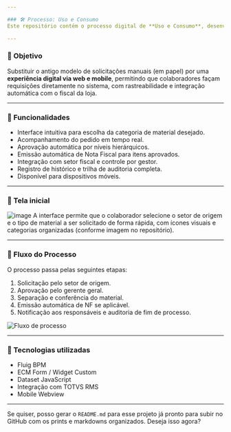 ```yaml
---

### 🛠️ Processo: Uso e Consumo
Este repositório contém o processo digital de **Uso e Consumo**, desenvolvido na plataforma **Fluig**, com o objetivo de modernizar e padronizar as solicitações internas de produtos por setores das lojas.

---
```


### 🚀 Objetivo
Substituir o antigo modelo de solicitações manuais (em papel) por uma **experiência digital via web e mobile**, permitindo que colaboradores façam requisições diretamente no sistema, com rastreabilidade e integração automática com o fiscal da loja.

---

### 📱 Funcionalidades
* Interface intuitiva para escolha da categoria de material desejado.
* Acompanhamento do pedido em tempo real.
* Aprovação automática por níveis hierárquicos.
* Emissão automática de Nota Fiscal para itens aprovados.
* Integração com setor fiscal e controle por gestor.
* Registro de histórico e trilha de auditoria completa.
* Disponível para dispositivos móveis.

---

### 🧾 Tela inicial
![image](https://github.com/user-attachments/assets/c801cd12-3700-4abb-8ac9-9080bd12d95c)
A interface permite que o colaborador selecione o setor de origem e o tipo de material a ser solicitado de forma rápida, com ícones visuais e categorias organizadas (conforme imagem no repositório).

---

### 🔁 Fluxo do Processo
O processo passa pelas seguintes etapas:
1. Solicitação pelo setor de origem.
2. Aprovação pelo gerente geral.
3. Separação e conferência do material.
4. Emissão automática de NF se aplicável.
5. Notificação aos responsáveis e auditoria de fim de processo.

![Fluxo de processo](![image](https://github.com/user-attachments/assets/68b9f451-9fbc-4449-8399-4410e23c6a64)) <!-- Substituir pelo link correto da imagem no repositório -->

---

### 🧩 Tecnologias utilizadas
* Fluig BPM
* ECM Form / Widget Custom
* Dataset JavaScript
* Integração com TOTVS RMS
* Mobile Webview

---

Se quiser, posso gerar o `README.md` para esse projeto já pronto para subir no GitHub com os prints e markdowns organizados. Deseja isso agora?

